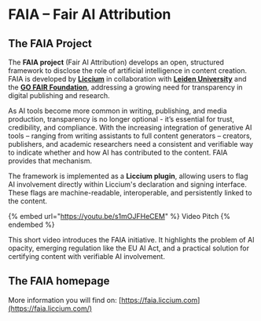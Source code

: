 # FAIA – Fair AI Attribution

## The FAIA Project

The **FAIA project** (Fair AI Attribution) develops an open, structured framework to disclose the role of artificial intelligence in content creation. FAIA is developed by [**Liccium**](https://liccium.com/) in collaboration with [**Leiden University**](https://www.universiteitleiden.nl/en) and the [**GO FAIR Foundation**](https://www.gofair.foundation/), addressing a growing need for transparency in digital publishing and research.&#x20;

As AI tools become more common in writing, publishing, and media production, transparency is no longer optional - it’s essential for trust, credibility, and compliance. With the increasing integration of generative AI tools – ranging from writing assistants to full content generators – creators, publishers, and academic researchers need a consistent and verifiable way to indicate whether and how AI has contributed to the content. FAIA provides that mechanism.

The framework is implemented as a **Liccium plugin**, allowing users to flag AI involvement directly within Liccium's declaration and signing interface. These flags are machine-readable, interoperable, and persistently linked to the content.

{% embed url="https://youtu.be/s1mOJFHeCEM" %}
Video Pitch
{% endembed %}

This short video introduces the FAIA initiative. It highlights the problem of AI opacity, emerging regulation like the EU AI Act, and a practical solution for certifying content with verifiable AI involvement.

## The FAIA homepage

More information you will find on: [https://faia.liccium.com](https://faia.liccium.com/)
